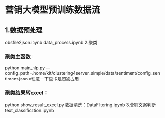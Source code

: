 # 营销大模型预训练数据流
## 1.数据预处理
obsfile2json.ipynb
data_process.ipynb
2.聚类
### 聚类主函数：
python main_nlp.py  --config_path=/home/kit/clustering4server_simple/data/sentiment/config_sentiment.json #注意一下显卡是否被占用
### 聚类结果转excel：
python show_result_excel.py
数据清洗：DataFiltering.ipynb
3.营销文案判断
text_classification.ipynb

